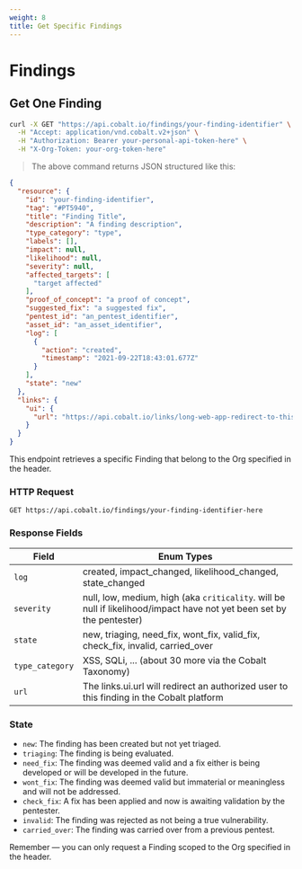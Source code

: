 ```yaml
---
weight: 8
title: Get Specific Findings
---
```


# Findings

## Get One Finding

```sh
curl -X GET "https://api.cobalt.io/findings/your-finding-identifier" \
  -H "Accept: application/vnd.cobalt.v2+json" \
  -H "Authorization: Bearer your-personal-api-token-here" \
  -H "X-Org-Token: your-org-token-here"
```

> The above command returns JSON structured like this:

```json
{
  "resource": {
    "id": "your-finding-identifier",
    "tag": "#PT5940",
    "title": "Finding Title",
    "description": "A finding description",
    "type_category": "type",
    "labels": [],
    "impact": null,
    "likelihood": null,
    "severity": null,
    "affected_targets": [
      "target affected"
    ],
    "proof_of_concept": "a proof of concept",
    "suggested_fix": "a suggested fix",
    "pentest_id": "an_pentest_identifier",
    "asset_id": "an_asset_identifier",
    "log": [
      {
        "action": "created",
        "timestamp": "2021-09-22T18:43:01.677Z"
      }
    ],
    "state": "new"
  },
  "links": {
    "ui": {
      "url": "https://api.cobalt.io/links/long-web-app-redirect-to-this-pentest"
    }
  }
}
```

This endpoint retrieves a specific Finding that belong to the Org specified in the header.

### HTTP Request

`GET https://api.cobalt.io/findings/your-finding-identifier-here`

### Response Fields

| Field           | Enum Types                                                                                                             |
|-----------------|------------------------------------------------------------------------------------------------------------------------|
| `log`           | created, impact_changed, likelihood_changed, state_changed                                                             |
| `severity`      | null, low, medium, high  (aka `criticality`. will be null if likelihood/impact have not yet been set by the pentester) |
| `state`         | new, triaging, need_fix, wont_fix, valid_fix, check_fix, invalid, carried_over                                         |
| `type_category` | XSS, SQLi, ... (about 30 more via the Cobalt Taxonomy)                                                                 |
| `url`           | The links.ui.url will redirect an authorized user to this finding in the Cobalt platform                               |

### State

- `new`: The finding has been created but not yet triaged.
- `triaging`: The finding is being evaluated.
- `need_fix`: The finding was deemed valid and a fix either is being developed or will be developed in the future.
- `wont_fix`: The finding was deemed valid but immaterial or meaningless and will not be addressed.
- `check_fix`: A fix has been applied and now is awaiting validation by the pentester.
- `invalid`: The finding was rejected as not being a true vulnerability.
- `carried_over`: The finding was carried over from a previous pentest.

<aside class="success">
Remember — you can only request a Finding scoped to the Org specified in the header.
</aside>
